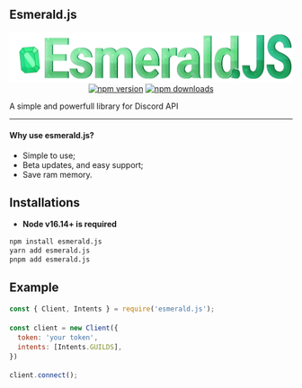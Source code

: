 ## Esmerald.js
<p align="center">
<img src="esmerald.png">
<a href="https://www.npmjs.com/package/esmerald.js"><img src="https://img.shields.io/npm/v/esmerald.js.svg?maxAge=3600" alt="npm version"/></a>
<a href="https://www.npmjs.com/package/esmerald.js.js"><img src="https://img.shields.io/npm/dt/esmerald.js.js.svg?maxAge=3600" alt="npm downloads" /></a>
</p

##### A simple and powerfull library for Discord API

<hr>

#### Why use esmerald.js?

- Simple to use;
- Beta updates, and easy support;
- Save ram memory.

  
  
## Installations
 - **Node v16.14+ is required**
 
 ```sh-session
npm install esmerald.js
yarn add esmerald.js
pnpm add esmerald.js
```
 
 
## Example

```js
const { Client, Intents } = require('esmerald.js');

const client = new Client({
  token: 'your token',
  intents: [Intents.GUILDS],
})

client.connect();
```
